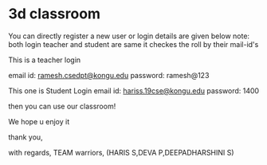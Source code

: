 # 3d classroom

You can directly register a new user
or login details are given below 
note: both login teacher and student are same it checkes the roll by their mail-id's

This is a teacher login

email id: ramesh.csedpt@kongu.edu
password: ramesh@123

This one is Student Login
email id: hariss.19cse@kongu.edu
password: 1400

then you can use our classroom!

We hope u enjoy it 

thank you,

with regards,
TEAM warriors, (HARIS S,DEVA P,DEEPADHARSHINI S)

